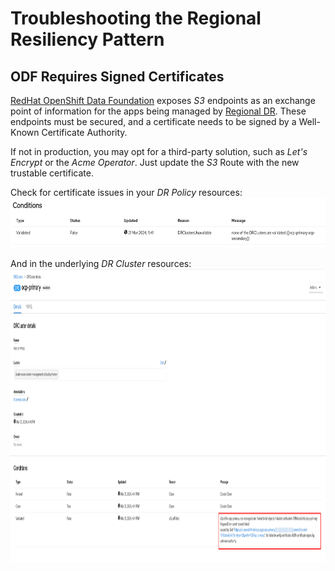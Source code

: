 # Troubleshooting the Regional Resiliency Pattern

## ODF Requires Signed Certificates

[RedHat OpenShift Data Foundation][odf] exposes _S3_ endpoints as an exchange point of information
for the apps being managed by [Regional DR][regional]. These endpoints must be secured, and a
certificate needs to be signed by a Well-Known Certificate Authority.

If not in production, you may opt for a third-party solution, such as _Let's Encrypt_ or the
_Acme Operator_. Just update the _S3_ Route with the new trustable certificate.

Check for certificate issues in your _DR Policy_ resources:<br/>
<img src="https://raw.githubusercontent.com/RHEcosystemAppEng/regional-resiliency-pattern/main/doc/drpolicy-certificate-err.png" width="664" height="80" alt="">

And in the underlying _DR Cluster_ resources:<br/>
<img src="https://raw.githubusercontent.com/RHEcosystemAppEng/regional-resiliency-pattern/main/doc/drcluster-certificate-err.png" width="1131" height="470" alt="">

[odf]: https://access.redhat.com/documentation/en-us/red_hat_openshift_data_foundation/4.14
[regional]: https://access.redhat.com/documentation/en-us/red_hat_openshift_data_foundation/4.14/html/configuring_openshift_data_foundation_disaster_recovery_for_openshift_workloads/rdr-solution
